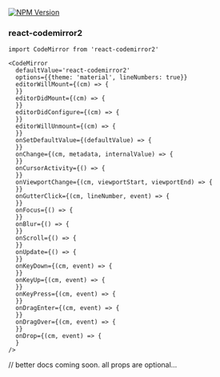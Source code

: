 [![NPM Version](https://img.shields.io/npm/v/react-codemirror2.svg?style=flat-square)](https://www.npmjs.com/package/react-codemirror2)

### react-codemirror2

```
import CodeMirror from 'react-codemirror2'

<CodeMirror
  defaultValue='react-codemirror2'
  options={{theme: 'material', lineNumbers: true}}
  editorWillMount={(cm) => {
  }}
  editorDidMount={(cm) => {
  }}
  editorDidConfigure={(cm) => {
  }}
  editorWillUnmount={(cm) => {
  }}
  onSetDefaultValue={(defaultValue) => {
  }}
  onChange={(cm, metadata, internalValue) => {
  }}
  onCursorActivity={() => {
  }}
  onViewportChange={(cm, viewportStart, viewportEnd) => {
  }}
  onGutterClick={(cm, lineNumber, event) => {
  }}
  onFocus={() => {
  }}
  onBlur={() => {
  }}
  onScroll={() => {
  }}
  onUpdate={() => {
  }}
  onKeyDown={(cm, event) => {
  }}
  onKeyUp={(cm, event) => {
  }}
  onKeyPress={(cm, event) => {
  }}
  onDragEnter={(cm, event) => {
  }}
  onDragOver={(cm, event) => {
  }}
  onDrop={(cm, event) => {
  }
/>
```

// better docs coming soon. all props are optional...